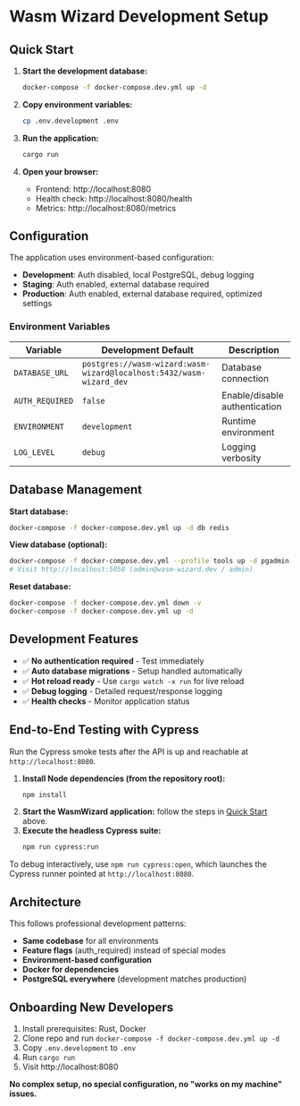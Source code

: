 # Wasm Wizard Development Setup

## Quick Start

1. **Start the development database:**
   ```bash
   docker-compose -f docker-compose.dev.yml up -d
   ```

2. **Copy environment variables:**
   ```bash
   cp .env.development .env
   ```

3. **Run the application:**
   ```bash
   cargo run
   ```

4. **Open your browser:**
   - Frontend: http://localhost:8080
   - Health check: http://localhost:8080/health
   - Metrics: http://localhost:8080/metrics

## Configuration

The application uses environment-based configuration:

- **Development**: Auth disabled, local PostgreSQL, debug logging
- **Staging**: Auth enabled, external database required
- **Production**: Auth enabled, external database required, optimized settings

### Environment Variables

| Variable | Development Default | Description |
|----------|-------------------|-------------|
| `DATABASE_URL` | `postgres://wasm-wizard:wasm-wizard@localhost:5432/wasm-wizard_dev` | Database connection |
| `AUTH_REQUIRED` | `false` | Enable/disable authentication |
| `ENVIRONMENT` | `development` | Runtime environment |
| `LOG_LEVEL` | `debug` | Logging verbosity |

## Database Management

**Start database:**
```bash
docker-compose -f docker-compose.dev.yml up -d db redis
```

**View database (optional):**
```bash
docker-compose -f docker-compose.dev.yml --profile tools up -d pgadmin
# Visit http://localhost:5050 (admin@wasm-wizard.dev / admin)
```

**Reset database:**
```bash
docker-compose -f docker-compose.dev.yml down -v
docker-compose -f docker-compose.dev.yml up -d
```

## Development Features

- ✅ **No authentication required** - Test immediately
- ✅ **Auto database migrations** - Setup handled automatically
- ✅ **Hot reload ready** - Use `cargo watch -x run` for live reload
- ✅ **Debug logging** - Detailed request/response logging
- ✅ **Health checks** - Monitor application status

## End-to-End Testing with Cypress

Run the Cypress smoke tests after the API is up and reachable at `http://localhost:8080`.

1. **Install Node dependencies (from the repository root):**
   ```bash
   npm install
   ```
2. **Start the WasmWizard application:** follow the steps in [Quick Start](#quick-start) above.
3. **Execute the headless Cypress suite:**
   ```bash
   npm run cypress:run
   ```

To debug interactively, use `npm run cypress:open`, which launches the Cypress runner pointed at `http://localhost:8080`.

## Architecture

This follows professional development patterns:
- **Same codebase** for all environments
- **Feature flags** (auth_required) instead of special modes
- **Environment-based configuration**
- **Docker for dependencies** 
- **PostgreSQL everywhere** (development matches production)

## Onboarding New Developers

1. Install prerequisites: Rust, Docker
2. Clone repo and run `docker-compose -f docker-compose.dev.yml up -d`
3. Copy `.env.development` to `.env`
4. Run `cargo run`
5. Visit http://localhost:8080

**No complex setup, no special configuration, no "works on my machine" issues.**
